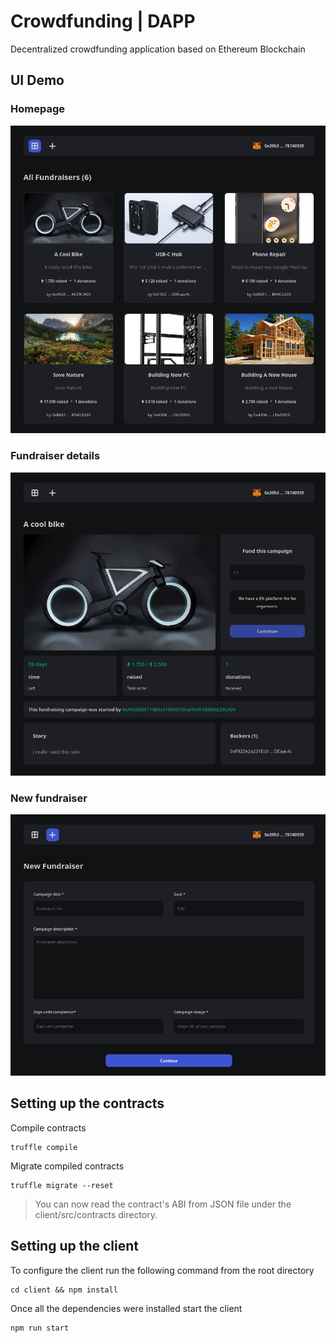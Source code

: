 # Crowdfunding | DAPP

Decentralized crowdfunding application based on Ethereum Blockchain

## UI Demo

### Homepage

![_home](/client/public/assets/home.png)

### Fundraiser details

![_details](/client/public/assets/details.png)

### New fundraiser

![_new](/client/public/assets/new.png)

## Setting up the contracts

Compile contracts

```console
truffle compile
```

Migrate compiled contracts

```console
truffle migrate --reset
```

> You can now read the contract's ABI from JSON file under the client/src/contracts directory.

## Setting up the client

To configure the client run the following command from the root directory

```console
cd client && npm install
```

Once all the dependencies were installed start the client

```console
npm run start
```

